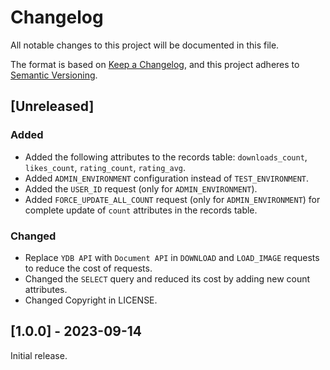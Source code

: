# Changelog
All notable changes to this project will be documented in this file.

The format is based on [Keep a Changelog](https://keepachangelog.com/en/1.0.0/), and this project adheres to [Semantic Versioning](https://semver.org/spec/v2.0.0.html).

## [Unreleased]

### Added

- Added the following attributes to the records table: `downloads_count`, `likes_count`, `rating_count`, `rating_avg`.
- Added `ADMIN_ENVIRONMENT` configuration instead of `TEST_ENVIRONMENT`. 
- Added the `USER_ID` request (only for `ADMIN_ENVIRONMENT`).
- Added `FORCE_UPDATE_ALL_COUNT` request (only for `ADMIN_ENVIRONMENT`) for complete update of `count` attributes in the records table.

### Changed

- Replace `YDB API` with `Document API` in `DOWNLOAD` and `LOAD_IMAGE` requests to reduce the cost of requests.
- Changed the `SELECT` query and reduced its cost by adding new count attributes.
- Changed Copyright in LICENSE.

## [1.0.0] - 2023-09-14

Initial release.